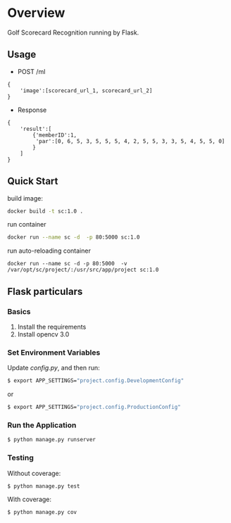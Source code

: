# Overview

Golf Scorecard Recognition running by Flask.

## Usage

+ POST /ml
```
{
    'image':[scorecard_url_1, scorecard_url_2]
}
```
+ Response

```
{
    'result':[
        {'memberID':1,
         'par':[0, 6, 5, 3, 5, 5, 5, 4, 2, 5, 5, 3, 3, 5, 4, 5, 5, 0]
        }
    ]
}
```

## Quick Start

build image:
```bash
docker build -t sc:1.0 .
```

run container
```bash
docker run --name sc -d  -p 80:5000 sc:1.0
```


run auto-reloading container
```
docker run --name sc -d -p 80:5000  -v /var/opt/sc/project/:/usr/src/app/project sc:1.0
```


## Flask particulars

### Basics

1. Install the requirements
2. Install opencv 3.0

### Set Environment Variables

Update *config.py*, and then run:

```sh
$ export APP_SETTINGS="project.config.DevelopmentConfig"
```

or

```sh
$ export APP_SETTINGS="project.config.ProductionConfig"
```

### Run the Application

```sh
$ python manage.py runserver
```

### Testing

Without coverage:

```sh
$ python manage.py test
```

With coverage:

```sh
$ python manage.py cov
```
